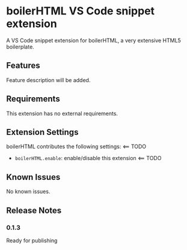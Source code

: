 # boilerHTML VS Code snippet extension

A VS Code snippet extension for boilerHTML, a very extensive HTML5 boilerplate.

## Features

Feature description will be added.

## Requirements

This extension has no external requirements.

## Extension Settings

boilerHTML contributes the following settings: <== TODO

* `boilerHTML.enable`: enable/disable this extension <== TODO

## Known Issues

No known issues.

## Release Notes

### 0.1.3

Ready for publishing
